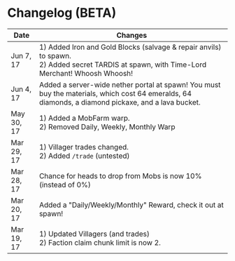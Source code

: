 # Changelog (BETA)

Date | Changes
-----|------
Jun 7, 17 | 1) Added Iron and Gold Blocks (salvage & repair anvils) to spawn.<br/> 2) Added secret TARDIS at spawn, with Time-Lord Merchant! Whoosh Whoosh!
Jun 4, 17 | Added a server-wide nether portal at spawn! You must buy the materials, which cost 64 emeralds, 64 diamonds, a diamond pickaxe, and a lava bucket.
May 30, 17 | 1) Added a MobFarm warp.<br/>2) Removed Daily, Weekly, Monthly Warp
Mar 29, 17 | 1) Villager trades changed.<br/>2) Added `/trade` (untested)
Mar 28, 17 | Chance for heads to drop from Mobs is now 10% (instead of 0%)
Mar 20, 17 | Added a "Daily/Weekly/Monthly" Reward, check it out at spawn!
Mar 19, 17 | 1) Updated Villagers (and trades)<br/>2) Faction claim chunk limit is now 2.
